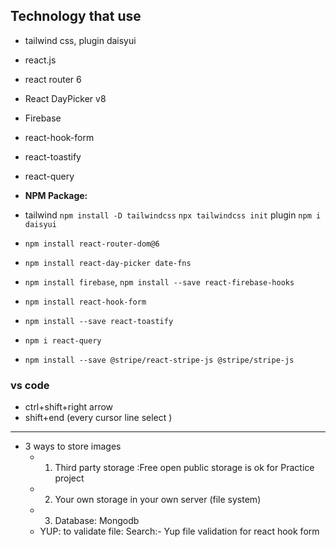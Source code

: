 ## Technology that use

- tailwind css, plugin daisyui
- react.js
- react router 6
- React DayPicker v8
- Firebase
- react-hook-form
- react-toastify
- react-query

- **NPM Package:**
- tailwind `npm install -D tailwindcss` `npx tailwindcss init` plugin `npm i daisyui`
- `npm install react-router-dom@6`
- `npm install react-day-picker date-fns`
- `npm install firebase`, `npm install --save react-firebase-hooks`
- `npm install react-hook-form`
- `npm install --save react-toastify`
- `npm i react-query`
- `npm install --save @stripe/react-stripe-js @stripe/stripe-js`

### vs code

- ctrl+shift+right arrow
- shift+end (every cursor line select )

---

- 3 ways to store images
  - 1.  Third party storage :Free open public storage is ok for Practice project
  - 2.  Your own storage in your own server (file system)
  - 3.  Database: Mongodb
  - YUP: to validate file: Search:- Yup file validation for react hook form
